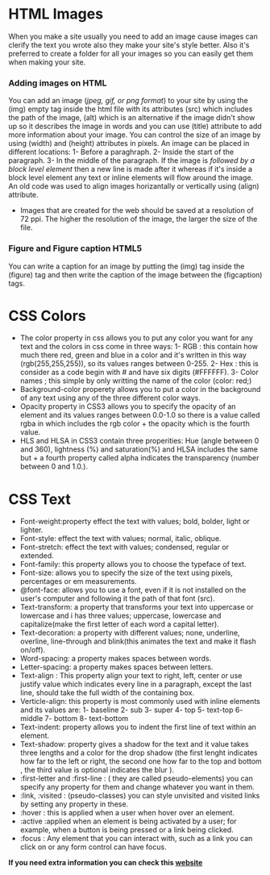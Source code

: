 # HTML Images
When you make a site usually you need to add an image cause images can clerify the text you wrote also they make your site's style better. Also it's preferred to create a folder for all your images so you can easily get them when making your site.
### Adding images on HTML
You can add an image (*jpeg, gif, or png format*) to your site by using the (img) empty tag inside the html file with its attributes (src) which includes the path of the image, (alt) which is an alternative if the image didn't show up so it describes the image in words and you can use (title) attribute to add more information about your image. You can control the size of an image by using (width) and (height) attributes in pixels. An image can be placed in different locations:
1- Before a paraghraph.
2- Inside the start of the paragraph.
3- In the middle of the paragraph.
If the image is *followed by a block level element* then a new line is made after it whereas if it's inside a block level element any text or inline elements will flow around the image. An old code was used to align images horizantally or vertically using (align) attribute.
- Images that are created for the web should be saved at a resolution of 72 ppi. The higher the resolution of the image, the larger the size of the file.
### Figure and Figure caption HTML5
You can write a caption for an image by putting the (img) tag inside the (figure) tag and then write the caption of the image between the (figcaption) tags.

# CSS Colors
- The color property in css allows you to put any color you want for any text and the colors in css come in three ways:
  1- RGB : this contain how much there red, green and blue in a color and it's written in this way (rgb(255,255,255)), so its values ranges between 0-255.
  2- Hex : this is consider as a code begin with # and have six digits (#FFFFFF).
  3- Color names ; this simple by only writting the name of the color (color: red;)
- Background-color properety allows you to put a color in the background of any text using any of the three different color ways.
- Opacity property in CSS3  allows you to specify the opacity of an element and its values ranges between 0.0-1.0 so there is a value called rgba in which includes the rgb color + the opacity which is the fourth value.
- HLS and HLSA in CSS3 contain three properities: Hue (angle between 0 and 360), lightness (%) and saturation(%) and HLSA includes the same but + a fourth property called alpha indicates the transparency (number between 0 and 1.0.).

# CSS Text
- Font-weight:property effect the text with values; bold, bolder, light or lighter.
- Font-style: effect the text with values; normal, italic, oblique.
- Font-stretch: effect the text with values; condensed, regular or extended.
- Font-family: this property allows you to choose the typeface of text.
- Font-size: allows you to specify the size of the text using pixels, percentages or em measurements.
- @font-face: allows you to use a font, even if it is not installed on the user's computer and following it the path of that font (src).
- Text-transform: a property that transforms your text into uppercase or lowercase and i has three values; uppercase, lowercase and capitalize(make the first letter of each word a capital letter).
- Text-decoration: a property with different values; none, underline, overline, line-through and blink(this animates the text and make it flash on/off).
- Word-spacing: a property makes spaces between words.
- Letter-spacing: a property makes spaces between letters.
- Text-align : This property align your text to right, left, center or use justify value which indicates every line in a paragraph, except the last line, should take the full width of the containing box.
- Verticle-align: this property is most commonly used with inline elements and its values are:
1- baseline
2- sub
3- super
4- top
5- text-top
6- middle
7- bottom
8- text-bottom
- Text-indent: property allows you to indent the first line of text within an element.
- Text-shadow: property gives a shadow for the text and it value takes  three lengths and a color for the drop shadow (the first lenght indicates how far to the left or right, the second one how far to the top and bottom , the third value is optional indicates the blur ).
- :first-letter and :first-line : ( they are called pseudo-elements) you can specify any property for them and change whatever you want in them.
- :link, :visited  : (pseudo-classes) you can style unvisited and visited links by setting any property in these.
- :hover  : this is applied when a user when hover over an element.
- :active :applied when an element is being activated by a user; for example, when a button is being pressed or a link being clicked. 
- :focus  : Any element that you can interact with, such as a link you can click on or any form control can have focus.

**If you need extra information you can check this [website](https://www.tutorialrepublic.com/css-tutorial/)**
